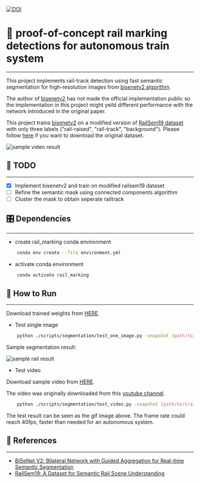 [![DOI](https://zenodo.org/badge/285561781.svg)](https://zenodo.org/badge/latestdoi/285561781)

# 📝 proof-of-concept rail marking detections for autonomous train system #
***

This project implements rail-track detection using fast semantic segmentation for high-resolution images from [bisenetv2 algorithm](https://arxiv.org/abs/2004.02147).

The author of [bisenetv2](https://arxiv.org/abs/2004.02147) has not made the official implementation public so the implementation in this project might yeild different performance with the network introduced in the original paper.

This project trains [bisenetv2](https://arxiv.org/abs/2004.02147) on a modified version of [RailSem19 dataset](https://ieeexplore.ieee.org/document/9025646) with only three labels ("rail-raised", "rail-track", "background"). Please follow [here](https://wilddash.cc/railsem19) if you want to download the original dataset.

![sample video result](./data/samples/video_result.gif)


## :tada: TODO
***

- [x] Implement bisenetv2 and train on modified railsem19 dataset
- [ ] Refine the semantic mask using connected components algorithm
- [ ] Cluster the mask to obtain seperate railtrack

## 🎛  Dependencies
***

- create rail_marking conda environment

```bash
    conda env create --file environment.yml
```

- activate conda environment
```bash
    conda activate rail_marking
```

## :running: How to Run ##
***

Download trained weights from [HERE](https://drive.google.com/file/d/11FAmJR79bmO0SjzQIqBvWD8Zy9MTWYw2/view?usp=sharing).

- Test single image

```bash
    python ./scripts/segmentation/test_one_image.py -snapshot [path/to/trained/weight] -image_path [path/to/image/path]
```

Sample segmentation result:

![sample rail result](./data/samples/sample_rail_result.jpg)

- Test video

Download sample video from [HERE](https://drive.google.com/file/d/1B4FDdsaGF_F6Gm-E4ayOOG8A2EEbCyBQ/view?usp=sharing).

The video was originally downloaded from this [youtube channel](https://www.youtube.com/watch?v=-5T-J_Bp0g4).

```bash
    python ./scripts/segmentation/test_video.py -snapshot [path/to/trained/weight] -video_path [path/to/video/path]
```

The test result can be seen as the gif image above.
The frame rate could reach 40fps, faster than needed for an autonomous system.

## :gem: References ##
***

- [BiSeNet V2: Bilateral Network with Guided Aggregation for Real-time Semantic Segmentation](https://arxiv.org/abs/2004.02147)
- [RailSem19: A Dataset for Semantic Rail Scene Understanding](https://openaccess.thecvf.com/content_CVPRW_2019/html/WAD/Zendel_RailSem19_A_Dataset_for_Semantic_Rail_Scene_Understanding_CVPRW_2019_paper.html)
